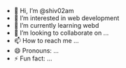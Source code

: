 - 👋 Hi, I’m @shiv02am
- 👀 I’m interested in web development
- 🌱 I’m currently learning webd
- 💞️ I’m looking to collaborate on ...
- 📫 How to reach me ...
- 😄 Pronouns: ...
- ⚡ Fun fact: ...

<!---
shiv02am/shiv02am is a ✨ special ✨ repository because its `README.md` (this file) appears on your GitHub profile.
You can click the Preview link to take a look at your changes.
--->
